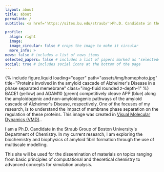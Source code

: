```yaml
---
layout: about
title: about
permalink: /
subtitle: <a href='https://sites.bu.edu/straub/'>Ph.D. Candidate in the Straub Group</a>. Boston University. Department of Chemistry. Division of Chemical Theory and Computation.

profile:
  align: right
  image: 
  image_circular: false # crops the image to make it circular
  more_info: >
news: false # includes a list of news items
selected_papers: false # includes a list of papers marked as "selected={true}"
social: true # includes social icons at the bottom of the page
---
```


<div class="row">
    <div class="col-sm mt-3 mt-md-0">
        {% include figure.liquid loading="eager" path="assets/img/homephoto.jpg" title="Proteins involved in the amyloid cascade of Alzheimer's Disease in a phase separated memebrane" class="img-fluid rounded z-depth-1" %}
    </div>
</div>
<div class="caption">
    BACE1 (yellow) and ADAM10 (green) competitively cleave APP (blue) along the amyloidogenic and non-amyloidogenic pathways of the amyloid cascade of Alzheimer's Disease, respectively. One of the focuses of my research, is to understand the impact of membrane phase separation on the regulation of these proteins. This image was created in <a href='https://www.ks.uiuc.edu/Research/vmd/'>Visual Molecular Dynamics (VMD)</a>..
</div>

I am a Ph.D. Candidate in the Straub Group of Boston University's Department of Chemistry. In my current research, I am exploring the biochemistry and biophysics of amyloid fibril formation through the use of multiscale modelling. 

This site will be used for the dissemination of materials on topics ranging from basic principles of computational and theoretical chemistry to advanced concepts for simulation analysis. 
